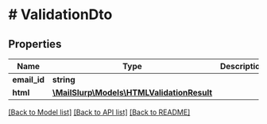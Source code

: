 # # ValidationDto

## Properties

Name | Type | Description | Notes
------------ | ------------- | ------------- | -------------
**email_id** | **string** |  | 
**html** | [**\MailSlurp\Models\HTMLValidationResult**](HTMLValidationResult.md) |  | 

[[Back to Model list]](../../README.md#documentation-for-models) [[Back to API list]](../../README.md#documentation-for-api-endpoints) [[Back to README]](../../README.md)



